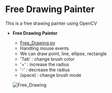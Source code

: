 # Free Drawing Painter
This is a free drawing painter using OpenCV

- **Free Drawing Painter**
  - [Free_Drawing.py](https://github.com/yubin0727/vision-paint/blob/main/Free_Drawing.py)
  - Handling mouse events
  - We can draw point, line, ellipse, rectangle
  - 'Tab' : change brush color
  - '+' : increase the radius
  - '-' : decrease the radius
  - (space) : change brush mode
  
  ![Free_Drawing](https://user-images.githubusercontent.com/101437398/225654778-5a01ef17-67fa-4ea1-b6c4-4eab94729985.png)
